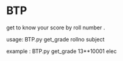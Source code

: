 # BTP
get to know your score by roll number .

usage: BTP.py get_grade rollno  subject

example : BTP.py get_grade 13**10001 elec
